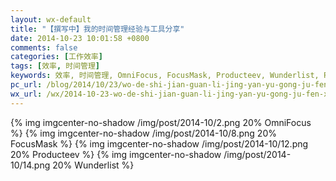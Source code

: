 ```yaml
---
layout: wx-default
title: "【撰写中】我的时间管理经验与工具分享"
date: 2014-10-23 10:01:58 +0800
comments: false
categories: [工作效率]
tags: [效率, 时间管理]
keywords: 效率, 时间管理, OmniFocus, FocusMask, Producteev, Wunderlist, PopClip, Eggscellent
pc_url: /blog/2014/10/23/wo-de-shi-jian-guan-li-jing-yan-yu-gong-ju-fen-xiang/
wx_url: /wx/2014-10-23-wo-de-shi-jian-guan-li-jing-yan-yu-gong-ju-fen-xiang.html
---
```



<!-- excerpt start -->

{% img imgcenter-no-shadow /img/post/2014-10/2.png 20% OmniFocus %}
{% img imgcenter-no-shadow /img/post/2014-10/8.png 20% FocusMask %}
{% img imgcenter-no-shadow /img/post/2014-10/12.png 20% Producteev %}
{% img imgcenter-no-shadow /img/post/2014-10/14.png 20% Wunderlist %}

<!-- excerpt end -->

